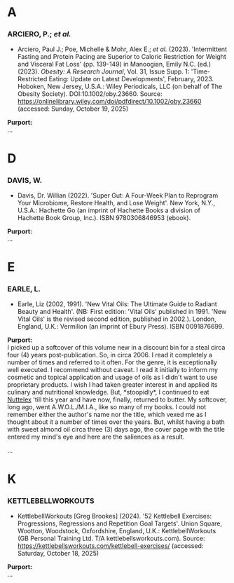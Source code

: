 # A #

### ARCIERO, P.; *et al.* ###

* Arciero, Paul J.; Poe, Michelle & Mohr, Alex E.; *et al.* (2023). 'Intermittent Fasting and Protein Pacing are Superior to Caloric Restriction for Weight and Visceral Fat Loss' (pp. 139-149) in Manoogian, Emily N.C. (ed.) (2023). *Obesity: A Research Journal*, Vol. 31, Issue Supp. 1: 'Time-Restricted Eating: Update on Latest Developments', February, 2023. Hoboken, New Jersey, U.S.A.: Wiley Periodicals, LLC (on behalf of The Obesity Society). DOI:10.1002/oby.23660. Source: https://onlinelibrary.wiley.com/doi/pdfdirect/10.1002/oby.23660 (accessed: Sunday, October 19, 2025)

**Purport:**<br>
...

# D #

### DAVIS, W. ###

* Davis, Dr. Willian (2022). 'Super Gut: A Four-Week Plan to Reprogram Your Microbiome, Restore Health, and Lose Weight'. New York, N.Y., U.S.A.: Hachette Go (an imprint of Hachette Books a division of Hachette Book Group, Inc.). ISBN 9780306846953 (ebook).

**Purport:**<br>
...


# E #

### EARLE, L. ###

* Earle, Liz (2002, 1991). 'New Vital Oils: The Ultimate Guide to Radiant Beauty and Health'. (NB: First edition: 'Vital Oils' published in 1991. 'New Vital Oils' is the revised second edition, published in 2002.). London, England, U.K.: Vermilion (an imprint of Ebury Press). ISBN 0091876699.

**Purport:**<br>
I picked up a softcover of this volume new in a discount bin for a steal circa four (4) years post-publication. So, in circa 2006. I read it completely a number of times and referred to it often. For the genre, it is exceptionally well executed. I recommend without caveat. I read it initially to inform my cosmetic and topical application and usage of oils as I didn't want to use proprietary products. I wish I had taken greater interest in and applied its culinary and nutritional knowledge. But, \*stoopidly*, I continued to eat [Nuttelex](https://en.wikipedia.org/w/index.php?title=Nuttelex&oldid=1306567531) 'till this year and have now, finally, returned to butter. My softcover, long ago, went A.W.O.L./M.I.A., like so many of my books. I could not remember either the author's name nor the title, which vexed me as I thought about it a number of times over the years. But, whilst having a bath with sweet almond oil circa three (3) days ago, the cover page with the title entered my mind's eye and here are the saliences as a result.

...

# K #

### KETTLEBELLWORKOUTS ###

* KettlebellWorkouts \[Greg Brookes] (2024). '52 Kettlebell Exercises: Progressions, Regressions and Repetition Goal Targets'. Union Square, Wootton, Woodstock, Oxfordshire, England, U.K.: KettlebellWorkouts (GB Personal Training Ltd. T/A kettlebellsworkouts.com). Source: https://kettlebellsworkouts.com/kettlebell-exercises/ (accessed: Saturday, October 18, 2025)

**Purport:**<br>
...

